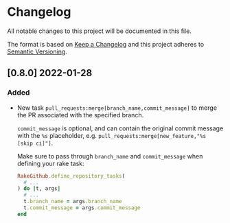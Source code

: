 # Changelog

All notable changes to this project will be documented in this file.

The format is based on [Keep a Changelog](http://keepachangelog.com)
and this project adheres to
[Semantic Versioning](http://semver.org/spec/v2.0.0.html).

## [0.8.0] 2022-01-28

### Added

* New task `pull_requests:merge[branch_name,commit_message]` to merge the PR associated with the specified branch.

  `commit_message` is optional, and can contain the original commit message with the `%s` placeholder, e.g. `pull_requests:merge[new_feature,"%s [skip ci]"]`.

  Make sure to pass through `branch_name` and `commit_message` when defining your rake task:
  ```ruby
  RakeGithub.define_repository_tasks(
    # ...
  ) do |t, args|
    # ...
    t.branch_name = args.branch_name
    t.commit_message = args.commit_message
  end
  ```

